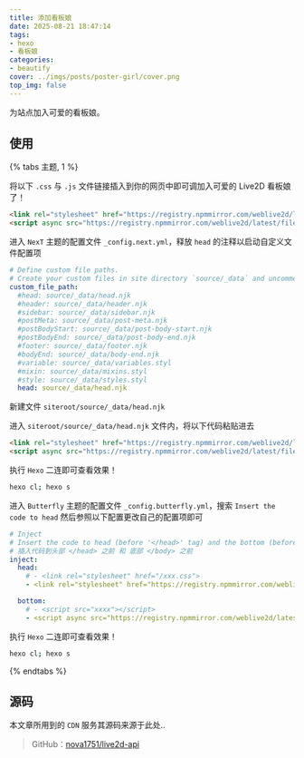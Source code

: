 ```yaml
---
title: 添加看板娘
date: 2025-08-21 18:47:14
tags: 
- hexo
- 看板娘
categories: 
- beautify
cover: ../imgs/posts/poster-girl/cover.png
top_img: false
---
```

为站点加入可爱的看板娘。

## 使用

{% tabs 主题, 1 %}

<!-- tab 通用 -->

将以下 `.css` 与 `.js` 文件链接插入到你的网页中即可调加入可爱的 Live2D 看板娘了！

```html
<link rel="stylesheet" href="https://registry.npmmirror.com/weblive2d/latest/files/waifu.css">
<script async src="https://registry.npmmirror.com/weblive2d/latest/files/js/autoload.js"></script>
```

<!-- endtab -->

<!-- tab NexT -->

进入 `NexT` 主题的配置文件 `_config.next.yml`，释放 `head` 的注释以启动自定义文件配置项

```yaml
# Define custom file paths.
# Create your custom files in site directory `source/_data` and uncomment needed files below.
custom_file_path:
  #head: source/_data/head.njk
  #header: source/_data/header.njk
  #sidebar: source/_data/sidebar.njk
  #postMeta: source/_data/post-meta.njk
  #postBodyStart: source/_data/post-body-start.njk
  #postBodyEnd: source/_data/post-body-end.njk
  #footer: source/_data/footer.njk
  #bodyEnd: source/_data/body-end.njk
  #variable: source/_data/variables.styl
  #mixin: source/_data/mixins.styl
  #style: source/_data/styles.styl
  head: source/_data/head.njk
```

新建文件 `siteroot/source/_data/head.njk`

进入 `siteroot/source/_data/head.njk` 文件内，将以下代码粘贴进去

```html
<link rel="stylesheet" href="https://registry.npmmirror.com/weblive2d/latest/files/waifu.css">
<script async src="https://registry.npmmirror.com/weblive2d/latest/files/js/autoload.js"></script>
```

执行 `Hexo` 二连即可查看效果！

```sh
hexo cl; hexo s
```

<!-- endtab -->

<!-- tab Butterfly -->

进入 `Butterfly` 主题的配置文件 `_config.butterfly.yml`，搜索 `Insert the code to head` 然后参照以下配置更改自己的配置项即可

```yaml
# Inject
# Insert the code to head (before '</head>' tag) and the bottom (before '</body>' tag)
# 插入代码到头部 </head> 之前 和 底部 </body> 之前
inject:
  head:
    # - <link rel="stylesheet" href="/xxx.css">
    - <link rel="stylesheet" href="https://registry.npmmirror.com/weblive2d/latest/files/waifu.css">

  bottom:
    # - <script src="xxxx"></script>
    - <script async src="https://registry.npmmirror.com/weblive2d/latest/files/js/autoload.js"></script>
```

执行 `Hexo` 二连即可查看效果！

```sh
hexo cl; hexo s
```

<!-- endtab -->

{% endtabs %}

## 源码

本文章所用到的 `CDN` 服务其源码来源于此处..

> GitHub：[nova1751/live2d-api](https://github.com/nova1751/live2d-api)